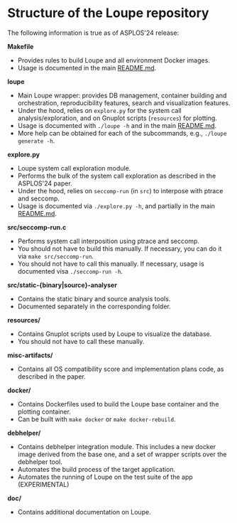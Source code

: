 # Structure of the Loupe repository

The following information is true as of ASPLOS'24 release:

**Makefile**

- Provides rules to build Loupe and all environment Docker images.
- Usage is documented in the main [README.md](https://github.com/unikraft/loupe/blob/staging/README.md).

**loupe**

- Main Loupe wrapper: provides DB management, container building and orchestration, reproducibility features, search and visualization features.
- Under the hood, relies on `explore.py` for the system call analysis/exploration, and on Gnuplot scripts (`resources`) for plotting.
- Usage is documented with `./loupe -h` and in the main [README.md](https://github.com/unikraft/loupe/blob/staging/README.md).
- More help can be obtained for each of the subcommands, e.g., `./loupe generate -h`.

**explore.py**

- Loupe system call exploration module.
- Performs the bulk of the system call exploration as described in the ASPLOS'24 paper.
- Under the hood, relies on `seccomp-run` (in `src`) to interpose with ptrace and seccomp.
- Usage is documented via `./explore.py -h`, and partially in the main [README.md](https://github.com/unikraft/loupe/blob/staging/README.md).

**src/seccomp-run.c**

- Performs system call interposition using ptrace and seccomp.
- You should not have to build this manually. If necessary, you can do it via `make src/seccomp-run`.
- You should not have to call this manually. If necessary, usage is documented visa `./seccomp-run -h`.

**src/static-{binary|source}-analyser**

- Contains the static binary and source analysis tools.
- Documented separately in the corresponding folder.

**resources/**

- Contains Gnuplot scripts used by Loupe to visualize the database.
- You should not have to call these manually.

**misc-artifacts/**

- Contains all OS compatibility score and implementation plans code, as described in the paper.

**docker/**

- Contains Dockerfiles used to build the Loupe base container and the plotting container.
- Can be built with `make docker` or `make docker-rebuild`.

**debhelper/**

- Contains debhelper integration module. This includes a new docker image derived from the base one,
and a set of wrapper scripts over the debhelper tool.
- Automates the build process of the target application.
- Automates the running of Loupe on the test suite of the app (EXPERIMENTAL)

**doc/**

- Contains additional documentation on Loupe.
